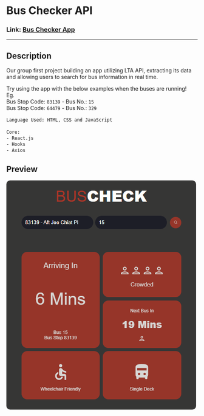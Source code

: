 # Bus Checker API

### Link: [Bus Checker App](https://SDI4-G2.github.io/project-1)

---

## Description

Our group first project building an app utilizing LTA API, extracting its data and allowing users to search for bus information in real time.

Try using the app with the below examples when the buses are running!
<br>Eg.
<br>Bus Stop Code: ```83139``` - Bus No.: ```15```
<br>Bus Stop Code: ```64479``` - Bus No.: ```329```

```
Language Used: HTML, CSS and JavaScript

Core:
- React.js
- Hooks
- Axios
```

## Preview

<img src="./public/preview.png" style="border-radius:10px;margin-bottom:1rem;">
